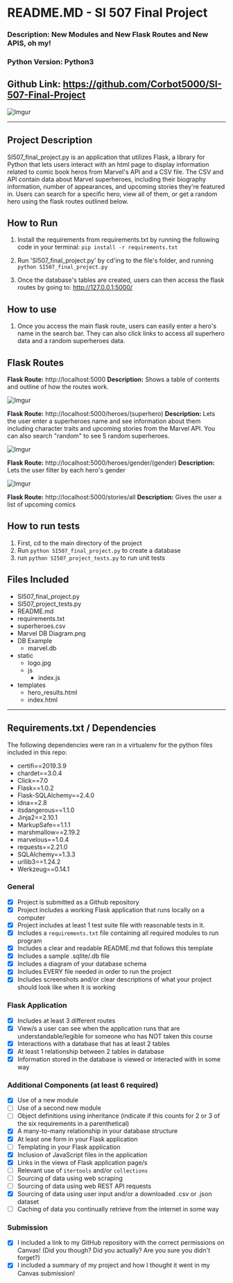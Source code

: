 # README.MD - SI 507 Final Project
### Description: New Modules and New Flask Routes and New APIS, oh my!
### Python Version: Python3

Github Link: https://github.com/Corbot5000/SI-507-Final-Project
---

![Imgur](https://i.imgur.com/L2HUSA2.png)

---
## Project Description

SI507_final_project.py is an application that utilizes Flask, a library for Python that lets users interact with an html page to display information related to comic book heros from Marvel's API and a CSV file. The CSV and API contain data about Marvel superheroes, including their biography information, number of appearances, and upcoming stories they're featured in. Users can search for a specific hero, view all of them, or get a random hero using the flask routes outlined below.

## How to Run

1. Install the requirements from requirements.txt by running the following code in your terminal: ``pip install -r requirements.txt``

2. Run 'SI507_final_project.py' by cd'ing to the file's folder, and running ``python SI507_final_project.py``

3. Once the database's tables are created, users can then access the flask routes by going to: http://127.0.0.1:5000/

## How to use

1. Once you access the main flask route, users can easily enter a hero's name in the search bar. They can also click links to access all superhero data and a random superheroes data.

## Flask Routes

**Flask Route:** http://localhost:5000 **Description:** Shows a table of contents and outline of how the routes work.

![Imgur](https://i.imgur.com/L2HUSA2.png)

**Flask Route:** http://localhost:5000/heroes/(superhero) **Description:** Lets the user enter a superheroes name and see information about them including character traits and upcoming stories from the Marvel API. You can also search "random" to see 5 random superheroes.

![Imgur](https://i.imgur.com/7TVHuN6.png)

**Flask Route:** http://localhost:5000/heroes/gender/(gender) **Description:** Lets the user filter by each hero's gender

![Imgur](https://i.imgur.com/Jurdga4.png)

**Flask Route:** http://localhost:5000/stories/all **Description:** Gives the user a list of upcoming comics

## How to run tests
1. First, cd to the main directory of the project
2. Run ``python SI507_final_project.py`` to create a database
3. run ``python SI507_project_tests.py`` to run unit tests

## Files Included
- SI507_final_project.py
- SI507_project_tests.py
- README.md
- requirements.txt
- superheroes.csv
- Marvel DB Diagram.png
- DB Example
    - marvel.db
- static
    - logo.jpg
    - js
        - index.js
- templates
    - hero_results.html
    - index.html

---
## Requirements.txt / Dependencies

The following dependencies were ran in a virtualenv for the python files included in this repo:

- certifi==2019.3.9
- chardet==3.0.4
- Click==7.0
- Flask==1.0.2
- Flask-SQLAlchemy==2.4.0
- idna==2.8
- itsdangerous==1.1.0
- Jinja2==2.10.1
- MarkupSafe==1.1.1
- marshmallow==2.19.2
- marvelous==1.0.4
- requests==2.21.0
- SQLAlchemy==1.3.3
- urllib3==1.24.2
- Werkzeug==0.14.1


### General
-  [x] Project is submitted as a Github repository
-  [x] Project includes a working Flask application that runs locally on a computer
-  [x] Project includes at least 1 test suite file with reasonable tests 
in it.
-  [x] Includes a `requirements.txt` file containing all required modules 
to run program
-  [x] Includes a clear and readable README.md that follows this template
-  [x] Includes a sample .sqlite/.db file
-  [x] Includes a diagram of your database schema
-  [x] Includes EVERY file needed in order to run the project
-  [x] Includes screenshots and/or clear descriptions of what your project should look like when it is working

### Flask Application
-  [X] Includes at least 3 different routes
-  [X] View/s a user can see when the application runs that are 
understandable/legible for someone who has NOT taken this course
-  [X] Interactions with a database that has at least 2 tables
-  [X] At least 1 relationship between 2 tables in database
-  [X] Information stored in the database is viewed or interacted with in some way

### Additional Components (at least 6 required)
-  [X] Use of a new module
-  [ ] Use of a second new module
-  [ ] Object definitions using inheritance (indicate if this counts for 2 
or 3 of the six requirements in a parenthetical)
-  [X] A many-to-many relationship in your database structure
-  [X] At least one form in your Flask application
-  [ ] Templating in your Flask application
-  [X] Inclusion of JavaScript files in the application
-  [X] Links in the views of Flask application page/s
-  [ ] Relevant use of `itertools` and/or `collections`
-  [ ] Sourcing of data using web scraping
-  [ ] Sourcing of data using web REST API requests
-  [X] Sourcing of data using user input and/or a downloaded .csv or .json 
dataset
-  [ ] Caching of data you continually retrieve from the internet in some way

### Submission
-  [X] I included a link to my GitHub repository with the correct 
permissions on Canvas! (Did you though? Did you actually? Are you sure you didn't forget?)
-  [X] I included a summary of my project and how I thought it went in my Canvas submission!